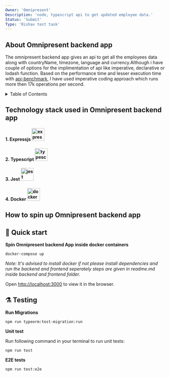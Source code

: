 ```yaml
---
Owner: 'Omnipresent'
Description: 'node, typescript api to get updated employee data.'
Status: 'Submit'
Type: 'Rishav test task'
---
```


## About Omnipresent backend app

The omnipresent backend app gives an api to get all the employees data along with countryName, timezone, language and currency.Although i have couple of options for the implimentation of api like imperative, declarative or lodash function.
Based on the performance time and lesser execution time with <a href='https://www.npmjs.com/package/api-benchmark'>api-benchmark</a>, I have used imperative coding approach which runs more then 17k operations per second.




<details>
  <summary>Table of Contents</summary>
  <ol>
    <li><a href="#technology-stack-used-in-omnipresent-backend-app">Technology stack used in Omnipresent backend app.</a></li>
    <li><a href="#how-to-spin-up-meetfrank-web-scraping-app">How to spin up the project.</a></li>
  </ol>
</details>


## Technology stack used in Omnipresent backend app


<h4> 1. Expressjs    <a href="https://expressjs.com/" target="_blank"> <img src="https://www.bairesdev.com/wp-content/uploads/2021/07/Expressjs.svg" alt="expressjs" width="40" height="40"/></a></h4>

<h4> 2. Typescript        <a href="https://typescriptlang.org/" target="_blank"> <img src="https://cdn.worldvectorlogo.com/logos/typescript-2.svg" alt="typescript" width="40" height="40"/></a></h4>


<h4> 3. Jest        <a href="https://jestjs.io/" target="_blank"> <img src="https://seeklogo.com/images/J/jest-logo-F9901EBBF7-seeklogo.com.png" alt="jest" width="40" height="40"/></a></h4>

<h4> 4. Docker        <a href="https://www.docker.com//" target="_blank"> <img src="https://logos-world.net/wp-content/uploads/2021/02/Docker-Symbol.png" alt="docker" width="40" height="40"/></a></h4>



## How to spin up Omnipresent backend app
## 🚀 Quick start



**Spin Omnipresent backend App inside docker containers**

```
docker-compose up
```
_Note:  It's advised to install docker if not please install dependencies and run the backend and frontend  seperately steps are given in readme.md inside backend and frontend folder._

Open [http://localhost:3000](http://localhost:3000) to view it in the browser.

## ⚗️ Testing


**Run Migrations**

```
npm run typeorm:test-migration:run
```
**Unit test**

Run following command in your terminal to run unit tests:

```
npm run test
```
**E2E tests**


```
npm run test:e2e    
```
